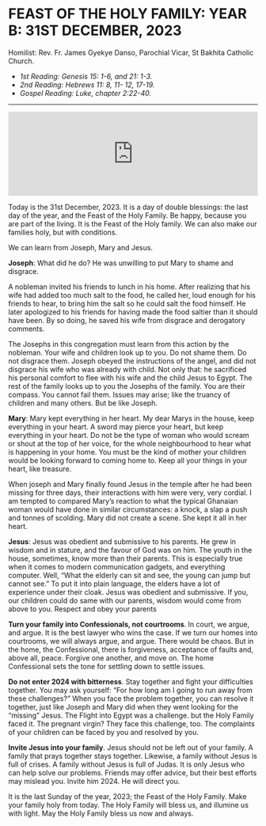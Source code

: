 # FEAST OF THE HOLY FAMILY: YEAR B: 31ST DECEMBER, 2023
Homilist: Rev. Fr. James Gyekye Danso, Parochial Vicar, St Bakhita Catholic Church.

- _1st Reading: Genesis 15: 1-6, and 21: 1-3._
- _2nd Reading: Hebrews 11: 8, 11- 12, 17-19._
- _Gospel Reading: Luke, chapter 2:22-40._

---

<iframe src="https://podcasters.spotify.com/pod/show/st-bakhita-catholic/embed/episodes/Sermons-at-Bakhita-Feast-of-the-Holy-Family-Year-B---Rev-Fr-James-Gyekye-Danso-e2drh0r" height="170px" width="100%" frameborder="0" scrolling="no"></iframe>

 
Today is the 31st December, 2023. It is a day of double blessings: the last day of the year, and the Feast of the Holy Family. Be happy, because you are part of the living. It is the Feast of the Holy family. We can also make our families holy, but with conditions.

We can learn from Joseph, Mary and Jesus.

**Joseph**: What did he do? He was unwilling to put Mary to shame and disgrace.

A nobleman invited his friends to lunch in his home. After realizing that his wife had added too much salt to the food, he called her, loud enough for his friends to hear, to bring him the salt so he could salt the food himself. He later apologized to his friends for having made the food saltier than it should have been. By so doing, he saved his wife from disgrace and derogatory comments. 

The Josephs in this congregation must learn from this action by the nobleman. Your wife and children look up to you. Do not shame them. Do not disgrace them. Joseph obeyed the instructions of the angel, and did not disgrace his wife who was already with child.
Not only that: he sacrificed his personal comfort to flee with his wife and the child Jesus to Egypt. The rest of the family looks up to you the Josephs of the family. You are their compass. You cannot fail them. Issues may arise; like the truancy of children and many others. But be like Joseph.

**Mary**: Mary kept everything in her heart. My dear Marys in the house, keep everything in your heart. A sword may pierce your heart, but keep everything in your heart. Do not be the type of woman who would scream or shout at the top of her voice, for the whole neighbourhood to hear what is happening in your home. You must be the kind of mother your children would be looking forward to coming home to. Keep all your things in your heart, like treasure.

 When joseph and Mary finally found Jesus in the temple after he had been missing for three days, their interactions with him were very, very cordial. I am tempted to compared Mary’s reaction to what the typical Ghanaian woman would have done in similar circumstances: a knock, a slap a push and tonnes of scolding. Mary did not create a scene. She kept it all in her heart.

**Jesus**: Jesus was obedient and submissive to his parents. He grew in wisdom and in stature, and the favour of God was on him. The youth in the house, sometimes, know more than their parents. This is especially true when it comes to modern communication gadgets, and everything computer. Well, “What the elderly can sit and see, the young can jump but cannot see.” To put it into plain language, the elders have a lot of experience under their cloak.  Jesus was obedient and submissive. If you, our children could do same with our parents, wisdom would come from above to you. Respect and obey your parents

**Turn your family into Confessionals, not courtrooms**. In court, we argue, and argue. It is the best lawyer who wins the case. If we turn our homes into courtrooms, we will always argue, and argue. There would be chaos. But in the home, the Confessional, there is forgiveness, acceptance of faults and, above all, peace. Forgive one another, and move on. The home Confessional sets the tone for settling down to settle issues. 

**Do not enter 2024 with bitterness**. Stay together and fight your difficulties together. You may ask yourself: “For how long am I going to run away from these challenges?” When you face the problem together, you can resolve it together, just like Joseph and Mary did when they went looking for the “missing” Jesus. 
The Flight into Egypt was a challenge. but the Holy Family faced it. The pregnant virgin? They face this challenge, too. The complaints of your children can be faced by you and resolved by you.

**Invite Jesus into your family**. Jesus should not be left out of your family. A family that prays together stays together. Likewise, a family without Jesus is full of crises. A family without Jesus is full of Judas. It is only Jesus who can help solve our problems. Friends may offer advice, but their best efforts may mislead you. Invite him 2024. He will direct you. 

It is the last Sunday of the year, 2023; the Feast of the Holy Family. Make your family holy from today. The Holy Family will bless us, and illumine us with light. May the Holy Family bless us now and always.
